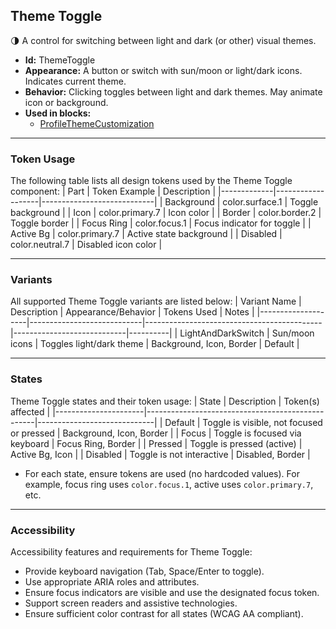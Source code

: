 ## Theme Toggle
🌗 A control for switching between light and dark (or other) visual themes.
- **Id:** ThemeToggle
- **Appearance:** A button or switch with sun/moon or light/dark icons. Indicates current theme.
- **Behavior:** Clicking toggles between light and dark themes. May animate icon or background.
- **Used in blocks:**
  - [ProfileThemeCustomization](../blocks/ProfileThemeCustomization.md)

---

### Token Usage
The following table lists all design tokens used by the Theme Toggle component:
| Part        | Token Example      | Description                |
|-------------|-------------------|----------------------------|
| Background  | color.surface.1   | Toggle background          |
| Icon        | color.primary.7   | Icon color                 |
| Border      | color.border.2    | Toggle border              |
| Focus Ring  | color.focus.1     | Focus indicator for toggle |
| Active Bg   | color.primary.7   | Active state background    |
| Disabled    | color.neutral.7   | Disabled icon color        |

---

### Variants
All supported Theme Toggle variants are listed below:
| Variant Name        | Description                | Appearance/Behavior                        | Tokens Used                | Notes    |
|--------------------|----------------------------|--------------------------------------------|----------------------------|----------|
| LightAndDarkSwitch | Sun/moon icons             | Toggles light/dark theme                   | Background, Icon, Border   | Default  |

---

### States
Theme Toggle states and their token usage:
| State                | Description                                      | Token(s) affected           |
|----------------------|--------------------------------------------------|-----------------------------|
| Default              | Toggle is visible, not focused or pressed        | Background, Icon, Border    |
| Focus                | Toggle is focused via keyboard                   | Focus Ring, Border          |
| Pressed              | Toggle is pressed (active)                       | Active Bg, Icon             |
| Disabled             | Toggle is not interactive                        | Disabled, Border            |

- For each state, ensure tokens are used (no hardcoded values). For example, focus ring uses `color.focus.1`, active uses `color.primary.7`, etc.

---

### Accessibility
Accessibility features and requirements for Theme Toggle:
- Provide keyboard navigation (Tab, Space/Enter to toggle).
- Use appropriate ARIA roles and attributes.
- Ensure focus indicators are visible and use the designated focus token.
- Support screen readers and assistive technologies.
- Ensure sufficient color contrast for all states (WCAG AA compliant).
